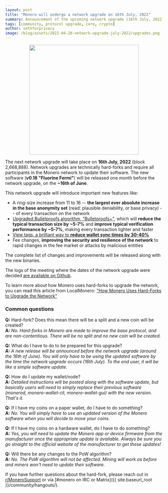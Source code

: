 ```yaml
---
layout: post
title: "Monero will undergo a network upgrade on 16th July, 2022"
summary: Announcement of the upcoming network upgrade (16th July, 2022)
tags: [community, protocol upgrade, core, crypto]
author: sethforprivacy
image: /blog/assets/2022-04-20-network-upgrade-july-2022/upgrades.png
---
```


<div align="center">
    <img src="{{ page.image }}" width="350px">
</div>

The next network upgrade will take place on **16th July, 2022** (block 2,668,888). Network upgrades are technically hard-forks and require all participants in the Monero network to update their software. The new software (**v0.18 "Fluorine Fermi"**) will be released one month before the network upgrade, on the **~16th of June**.

This network upgrade will introduce important new features like:

- A ring-size increase from 11 to 16 -- **the largest ever absolute increase in the base anonymity set** (read: plausible deniability, or base privacy) -- of every transaction on the network
- [Upgraded Bulletproofs algorithm, "Bulletproofs+"](https://www.getmonero.org/2020/12/24/Bulletproofs+-in-Monero.html), which will **reduce the typical transaction size by ~5-7%** and **improve typical verification performance by ~5-7%**, making every transaction lighter and faster
- [View tags, a brilliant way to **reduce wallet sync times by 30-40%**](https://localmonero.co/knowledge/view-tags-reduce-monero-sync-time)
- Fee changes, **improving the security and resilience of the network** to rapid changes in the fee market or attacks by malicious entities

The complete list of changes and improvements will be released along with the new binaries.

The logs of the meeting where the dates of the network upgrade were decided [are available on Github](https://github.com/monero-project/meta/issues/684).

To learn more about how Monero uses hard-forks to upgrade the network, you can read this article from LocalMonero: ["How Monero Uses Hard-Forks to Upgrade the Network"](https://localmonero.co/knowledge/network-upgrades)

### Common questions

**Q:** Hard-fork? Does this mean there will be a split and a new coin will be created?  
**A:** *No. Hard-forks in Monero are made to improve the base protocol, and are non-contentious. There will be no split and no new coin will be created.*

**Q:** What do I have to do to be prepared for this upgrade?  
**A:** *A new release will be announced before the network upgrade (around the 16th of June). You will only have to be using the updated software by the time the network upgrade occurs (16th July). To the end user, it will be like a simple software update.*

**Q:** How do I update my wallet/node?  
**A:** *Detailed instructions will be posted along with the software update, but basically users will need to simply replace their previous software (monerod, monero-wallet-cli, monero-wallet-gui) with the new version. That's it.*

**Q:** If I have my coins on a paper wallet, do I have to do something?  
**A:** *No. You will simply have to use an updated version of the Monero software when you will decide to move your coins.*

**Q:** If I have my coins on a hardware wallet, do I have to do something?  
**A:** *Yes, you will need to update the Monero app or device firmware from the manufacturer once the appropriate update is available. Always be sure you go straight to the official website of the manufacturer to get these updates!*

**Q:** Will there be any changes to the PoW algorithm?  
**A:** *No. The PoW algorithm will not be affected. Mining will work as before and miners won't need to update their software.*

If you have further questions about the hard-fork, please reach out in [r/MoneroSupport](https://www.reddit.com/r/monerosupport) or via [#monero on IRC or Matrix]({{ site.baseurl_root }}/community/hangouts/).
